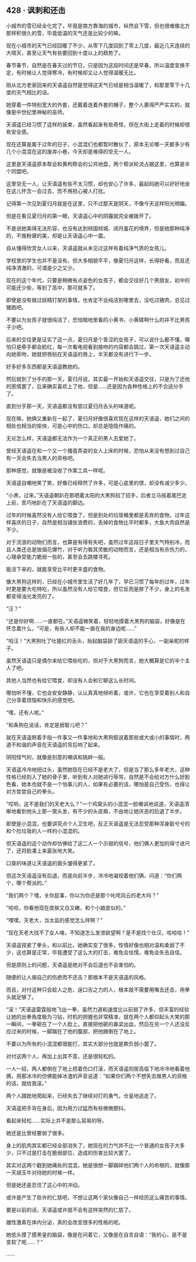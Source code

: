 ## 428 · 讽刺和还击

小城市的雪已经全化完了，毕竟是南方靠海的城市，纵然会下雪，但也很难像北方那样积很久的雪，毕竟低温的天气还是比较少的嘛。

现在小城市的天气已经回暖了不少，从零下几度回到了零上几度，最近几天连续的大晴天，甚至让天气有些要回到十度以上的趋势了。

春节春节，自然是在春天过的节日，只是因为这段时间还是早春，所以温度变换不定，有时候让人觉得寒冷，有时候却又让人觉得温暖无比。

刚从北方老家回来的天语遥自然是觉得这天气已经是相当温暖了，和那里零下十几度的天气相比的话。

她穿着一件特别宽大的外套，还戴着连着外套的帽子，整个人裹得严严实实的，就像是中世纪里神秘的巫师。

天语遥已经习惯了这样的装束，虽然看起来有些奇怪，但在大街上走着的时候却很有安全感。

现在还算是属于过年的日子，小混混们也都暂时散伙了，原本无论哪一天都多少有几个小混混在这的废弃小巷，今天却是难得的空无一人。

这里是天语遥原本帮会和黄枸帮会的公共地盘，两个帮派轮流占据这里，也算是半个同盟吧。

这里空无一人，让天语遥有些不太习惯，却也安心了许多，最起码她可以好好地坐在这儿怀念一会过去，而不用担心被人打扰。

记得第一次见到夏归月就是在这里，只不过那天是阴天，不像今天这样阳光明媚。

但是在看见夏归月的第一眼，天语遥心中的阴霾就完全被拨开了。

不是说她美得无法形容，也没有达到倾国倾城、闭月羞花的境界，但是她那种纯净的，不施粉黛的美，却是让天语遥心中一震。

自从懂得欣赏女人以来，天语遥就从未见过这样有着纯净气质的女孩儿。

学校里的学生也并不是没有，但大多相貌平平，像夏归月这样，长得好看，而且还纯净清澈的，可谓是少之又少。

现在的这个年代，只要是稍微有点姿色的女孩子，都会交往好几个男朋友，初中的可能还少些，等到了高中，那可就多了。

即使是没有做过妖精打架的事情，也肯定不会纯洁到哪里去，没吃过猪肉，总见过猪跑吧。

不要以为女孩子就很纯洁了，恐怕暗地里看的小黄书，小黄碟啊什么的并不比男孩子少吧。

后来的交往更是证实了这一点，夏归月是个青涩的女孩子，可以说什么都不懂，哪怕只是牵手都会脸红，每一次看电视看到接吻的内容都会跳过，第一次天语遥主动向她索吻，她就把唇贴在天语遥的唇上，半天都没有进行下一步。

好多好多东西都是天语遥教她的。

然后就到了分手的那一天，夏归月说，其实最一开始和天语遥交往，只是为了还他的恩情罢了，后来确实喜欢上了他，但是……还是因为各种性格上的不合适分手了。

直到分手那一天，天语遥都没有尝过夏归月舌头的味道呢。

现在嘛，她俩又重新在一起了，夏归月好像很喜欢现在这样的天语遥，她们之间的相处也相当的愉快，可是心中的伤口，却总是隐隐作痛的。

无论怎么样，天语遥都无法作为一个真正的男人去爱她了。

曾经天语遥在和一个又一个搔首弄姿的女人上床的时候，恐怕从来没有想到过自己有一天会失去当男人的资格吧。

那种感觉，就像是被没收了作案工具一样呢。

天语遥自嘲地笑了笑，好像已经释然了许多，可是心底里的恨，却没有减少多少。

“小黑，过来。”天语遥朝趴在那晒着太阳的大黑狗招了招手，后者立马摇着尾巴走上前，乖巧地趴在了天语遥的脚边。

过年的时候虽然没有人给它喂食了，但是到处的垃圾桶里都是丢弃的食物，过年这样喜庆的日子，自然是相当铺张浪费的，丢掉的食物比平时都多，大鱼大肉自然是不少。

对于流浪的动物们而言，也算是有得有失吧，虽然过年这段日子里天气特别冷，而且人类还总是放烟花爆竹，对于听力极其灵敏的动物而言，还是相当有杀伤力的，心理承受能力脆弱一些的，甚至会去跳楼寻死。

能活下来的，就能享受比平时更丰盛的食物。

像大黑狗这样的，已经在小城市里生活了好几年了，早已习惯了每年的过年，过年时更是要大吃特吃，所以虽然没有人给它喂食，但它反而是胖了不少，身上的毛发都变得油光发亮的了。

“汪？”

“还是你好啊……一直都在。”天语遥微笑着，轻轻地摸着大黑狗的脑袋，好像是在怀念着什么，“可是，有些人却不能一直在我的身边呢……”

“哈汪！”大黑狗吐了吐猩红的舌头，抬起脑袋舔了舔天语遥的手心，一副亲昵的样子。

虽然天语遥只是偶尔来给它喂些吃的，但对于大黑狗而言，她大概算是它的半个主人了吧。

其他人当然也有给它喂食，却没有人会和它聊这么长时间。

哪怕听不懂，它也会安安静静，认认真真地倾听着，或许，它也在享受着别人和自己分享着烦恼和快乐的感觉吧。

“嘿，还有人呢。”

“和条狗在说话，肯定是弱智儿吧？”

就在天语遥掰着手指一件事又一件事地和大黑狗叙说着那些或大或小的事情时，两道不和谐的声音在天语遥的背后响了起来。

阴阳怪气的，就像是刻意的嘲讽和挑衅一般。

天语遥冷冷地扭过头，虽然她现在已经不是老大了，但是当了那么多年老大，这种性格已经刻入了她的骨子里，听到有人对她进行辱骂，自然是不会给对方什么好脸色看，她本也就不是一个怕事儿的人，如果有必要的话，哪怕是自己受伤，也得让对方尝尝自己的拳头。

“哎哟，这不是我们的天老大么？”一个鸡窝头的小混混一脸嘲讽地说道，天语遥清晰地看到他头上那一窝头发，有不少的头皮屑，不由地让她厌恶的后退了半步。

即使是小混混，也要讲究点个人卫生吧，反正天语遥是无法忍受那种浑身脏兮兮的和个捡垃圾的人一样的小混混的。

但天语遥的这个动作却仿佛给了这二人一个示弱的信号，他们俩人更加的得寸进尺了，还将脸凑上来嚣张地大笑。

口臭的味道让天语遥的眉头皱得更紧了。

但这次天语遥没有后退，而是向前半步，冷冷地凝视着他们俩，问道：“你们两个，哪个帮派的。”

“我们两个？嘿，关你屁事，你以为你还是那个叱咤风云的老大吗？”

“哈哈，你看他现在皮肤又白又嫩，和个小娘皮似的。”

“嘿嘿，天老大，当太监的感觉怎么样啊？”

“现在天老大找不了女人咯，不知道怎么发泄欲望啊？是不是找个壮汉，哈哈哈！”

天语遥捏紧了拳头，和以前比，她确实变了很多，性情好像也相对温和柔弱了不少，这也算是正常，毕竟遭受了这么大的打击，难免会怯懦，难免会失去自信。

但是原则上的问题，天语遥是绝对不会后退也不会害怕的。

随便的让人揭自己的伤疤而不还击？那根本不是天语遥的风格。

而且，对付这种只会趁人之危，逞口舌之力的人，根本就不需要用嘴去还击，用拳头就足够了。

“滚！”天语遥雷霆般地飞出一拳，虽然力道和速度比以前弱了许多，但丰富的经验让她的出拳角度极为刁钻，时机的把握也非常精准，就在两个人都仰起头大笑的那一瞬间，一拳砸在了一个人脸上，直接把他砸的鼻梁出血，然后在另一个人还没反应过来的时候，一脚踹在了他的腹部，把他踢倒在了地上。

不要以为所有的小混混都很能打，其实大部分也就是欺负弱小罢了。

对付这两个人，再加上出其不意，还是很轻松的。

一人一招，两人都倒在了地上捂着伤口打滚，而天语遥则居高临下地冷冷地看着他俩，用那冰冷的仿佛能掉冰渣的声音说道：“如果你们两个不想失去做男人的资格的话，就给我滚。”

两个人踉跄地爬起来，已经失去了继续对打的勇气，仓皇地逃走了。

天语遥把手背在身后，因为用力过猛而有些微微颤抖。

看起来轻松……实际上并不是那么容易的呀。

她还是比曾经要弱了很多。

身上的肌肉其实都已经全部消失了，她现在的力气并不比一个普通的女孩子大多少，只不过是打击在脆弱部位，造成的伤害比较大罢了。

其实对这两个戳到她痛处的混混，她是很想一脚踹碎他们两个人的命根的，就像那一天胡玉牛对待她的时候一样。

但是她还是忍住了这心中的冲动。

或许是产生了些许的仁慈吧，不想让这两个家伙像自己一样经历这么痛苦的事情。

要是以前的话，天语遥或许就不会有这样突然的仁慈了。

雌性激素在体内分泌，真的会改变很多的性格的呢。

她低头摸了摸黑皇的脑袋，像是在问着它，又像是在自言自语：“我的心，是不是变软了呢……？”

……
